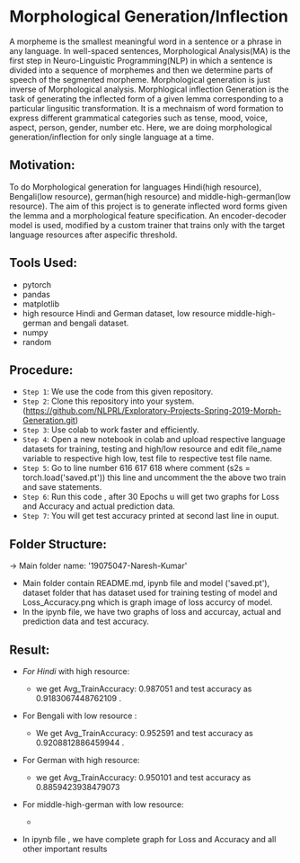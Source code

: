 # Morphological Generation/Inflection

A morpheme is the smallest meaningful word in a sentence or a phrase in any language. In well-spaced sentences, Morphological Analysis(MA) is the first step in Neuro-Linguistic Programming(NLP) in which a sentence is divided into a sequence of morphemes and then we determine parts of speech of the segmented morpheme. 	Morphological generation is just inverse of Morphological analysis. Morphlogical inflection Generation is the task of generating the inflected form of a given lemma corresponding to a particular lingusitic transformation. It is a mechnaism of word formation to express different grammatical categories such as tense, mood, voice, aspect, person, gender, number etc. Here, we are doing morphological generation/inflection for only single language at a time.

## Motivation:

To do Morphological generation for languages Hindi(high resource), Bengali(low resource), german(high resource) and middle-high-german(low resource). The aim of this project is to generate inflected word forms given the lemma and a morphological feature specification. An encoder-decoder model is used, modified by a custom trainer that trains only with the target language resources after aspecific threshold.

## Tools Used:

- pytorch
- pandas
- matplotlib
- high resource Hindi and German dataset, low resource middle-high-german and bengali dataset.
- numpy
- random

## Procedure:

- `Step 1`: We use the code from this given repository.
- `Step 2`: Clone this repository into your system. (https://github.com/NLPRL/Exploratory-Projects-Spring-2019-Morph-Generation.git)
- `Step 3`: Use colab to work faster and efficiently.
- `Step 4`: Open a new notebook in colab and upload respective language datasets for training, testing and high/low resource and edit file_name variable to respective high low, test file to respective test file name.
- `Step 5`: Go to line number 616 617 618 where comment (s2s = torch.load('saved.pt')) this line and uncomment the the above two train and save statements.
- `Step 6`: Run this code , after 30 Epochs u will get two graphs for Loss and Accuracy and actual prediction data.
- `Step 7`: You will get test accuracy printed at second last line in ouput.

## Folder Structure:

-> Main folder name: '19075047-Naresh-Kumar'
- Main folder contain README.md, ipynb file and model ('saved.pt'), dataset folder that has dataset used for training testing of model and Loss_Accuracy.png which is graph image of loss accurcy of model.
- In the ipynb file, we have two graphs of loss and accurcay, actual and prediction data and test accuracy.

## Result:

- *For Hindi* with high resource: 

	- we get Avg_TrainAccuracy: 0.987051 and test accuracy as 0.9183067448762109 .

- For Bengali with low resource :

	- We get Avg_TrainAccuracy: 0.952591 and test accuracy as 0.9208812886459944 .

- For German with high resource:

	- we get Avg_TrainAccuracy: 0.950101 and test accuracy as 0.8859423938479073

- For middle-high-german with low resource:

	- 

- In ipynb file , we have complete graph for Loss and Accuracy and all other important results
